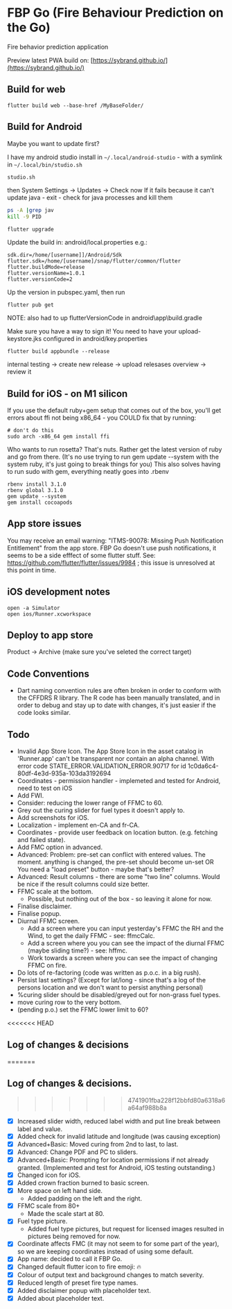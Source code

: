 # FBP Go (Fire Behaviour Prediction on the Go)

Fire behavior prediction application

Preview latest PWA build on: [https://sybrand.github.io/](https://sybrand.github.io/)

## Build for web

```
flutter build web --base-href /MyBaseFolder/
```

## Build for Android
Maybe you want to update first?

I have my android studio install in `~/.local/android-studio` - with a symlink in `~/.local/bin/studio.sh`
```bash
studio.sh
```

then System Settings -> Updates -> Check now
If it fails because it can't update java - exit - check for java processes and kill them

```bash
ps -A |grep jav
kill -9 PID
```

```
flutter upgrade
```

Update the build in:
android/local.properties
e.g.:
```
sdk.dir=/home/[username]]/Android/Sdk
flutter.sdk=/home/[username]/snap/flutter/common/flutter
flutter.buildMode=release
flutter.versionName=1.0.1
flutter.versionCode=2
```

Up the version in pubspec.yaml, then run
```
flutter pub get
```
NOTE: also had to up flutterVersionCode  in android\app\build.gradle

Make sure you have a way to sign it!
You need to have your upload-keystore.jks configured in android/key.properties

```
flutter build appbundle --release
```

internal testing -> create new release -> upload
relesases overview -> review it


## Build for iOS - on M1 silicon

If you use the default ruby+gem setup that comes out of the box, you'll get errors about
ffi not being x86_64 - you COULD fix that by running:

```
# don't do this
sudo arch -x86_64 gem install ffi
```

Who wants to run rosetta? That's nuts. Rather get the latest version of ruby and go from there.
(It's no use trying to run gem update --system with the system ruby, it's just going to break things for you)
This also solves having to run sudo with gem, everything neatly goes into .rbenv

```
rbenv install 3.1.0
rbenv global 3.1.0
gem update --system
gem install cocoapods
```

## App store issues

You may receive an email warning: "ITMS-90078: Missing Push Notification Entitlement" from the app store. FBP Go doesn't use push notifications,
it seems to be a side efffect of some flutter stuff. See: https://github.com/flutter/flutter/issues/9984 ; this issue is unresolved at this point in time.

## iOS development notes

```
open -a Simulator
open ios/Runner.xcworkspace
```

## Deploy to app store

Product -> Archive (make sure you've seleted the correct target)

## Code Conventions

- Dart naming convention rules are often broken in order to conform with the CFFDRS R library. The R code has been
manually translated, and in order to debug and stay up to date with changes, it's just easier if the code looks
similar.

## Todo

- Invalid App Store Icon. The App Store Icon in the asset catalog in 'Runner.app' can't be transparent nor contain an alpha channel. With error code STATE_ERROR.VALIDATION_ERROR.90717 for id 1c0da6c4-80df-4e3d-935a-103da3192694
- Coordinates - permission handler - implemeted and tested for Android, need to test on iOS
- Add FWI.
- Consider: reducing the lower range of FFMC to 60.
- Grey out the curing slider for fuel types it doesn't apply to.
- Add screenshots for iOS.
- Localization - implement en-CA and fr-CA.
- Coordinates - provide user feedback on location button. (e.g. fetching and failed state).
- Add FMC option in advanced.
- Advanced: Problem: pre-set can conflict with entered values. The moment. anything is changed, the pre-set should become un-set OR You need a "load preset" button - maybe that's better?
- Advanced: Result columns - there are some "two line" columns. Would be nice if the result columns could size better.
- FFMC scale at the bottom.
  - Possible, but nothing out of the box - so leaving it alone for now.
- Finalise disclaimer.
- Finalise popup.
- Diurnal FFMC screen.
  - Add a screen where you can input yesterday's FFMC the RH and the Wind, to get the daily FFMC - see: ffmcCalc.
  - Add a screen where you you can see the impact of the diurnal FFMC (maybe sliding time?) - see: hffmc.
  - Work towards a screen where you can see the impact of changing FFMC on fire.
- Do lots of re-factoring (code was written as p.o.c. in a big rush).
- Persist last settings? (Except for lat/long - since that's a log of the persons location and we don't want to persist anything personal)
- %curing slider should be disabled/greyed out for non-grass fuel types.
- move curing row to the very bottom.
- (pending p.o.) set the FFMC lower limit to 60?

<<<<<<< HEAD
## Log of changes & decisions
=======
## Log of changes & decisions.
>>>>>>> 4741901fba228f12bbfd80a6318a6a64af988b8a

- [x] Increased slider width, reduced label width and put line break between label and value.
- [x] Added check for invalid latitude and longitude (was causing exception)
- [x] Advanced+Basic: Moved curing from 2nd to last, to last.
- [x] Advanced: Change PDF and PC to sliders.
- [x] Advanced+Basic: Prompting for location permissions if not already granted. (Implemented and test for Android, iOS testing outstanding.)
- [x] Changed icon for iOS.
- [x] Added crown fraction burned to basic screen.
- [x] More space on left hand side.
  - Added padding on the left and the right.
- [x] FFMC scale from 80+
  - Made the scale start at 80.
- [x] Fuel type picture.
  - Added fuel type pictures, but request for licensed images resulted in pictures being removed for now.
- [x] Coordinate affects FMC (it may not seem to for some part of the year), so we are keeping coordinates instead of using some default.
- [x] App name: decided to call it FBP Go.
- [x] Changed default flutter icon to fire emoji: 🔥
- [x] Colour of output text and background changes to match severity.
- [x] Reduced length of preset fire type names.
- [x] Added disclaimer popup with placeholder text.
- [x] Added about placeholder text.
